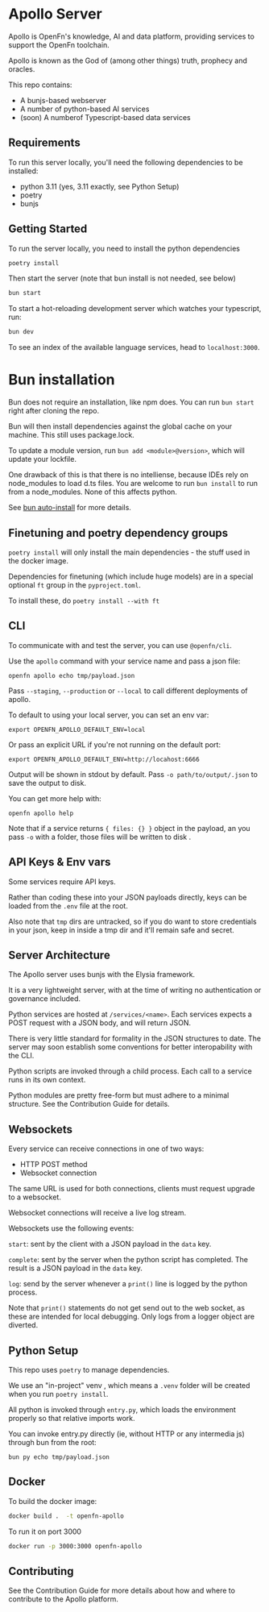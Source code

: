 # Apollo Server

Apollo is OpenFn's knowledge, AI and data platform, providing services to
support the OpenFn toolchain.

Apollo is known as the God of (among other things) truth, prophecy and oracles.

This repo contains:

- A bunjs-based webserver
- A number of python-based AI services
- (soon) A numberof Typescript-based data services

## Requirements

To run this server locally, you'll need the following dependencies to be
installed:

- python 3.11 (yes, 3.11 exactly, see Python Setup)
- poetry
- bunjs

## Getting Started

To run the server locally, you need to install the python dependencies

```bash
poetry install
```

Then start the server (note that bun install is not needed, see below)

```bash
bun start
```

To start a hot-reloading development server which watches your typescript, run:

```bash
bun dev
```

To see an index of the available language services, head to `localhost:3000`.

# Bun installation

Bun does not require an installation, like npm does. You can run `bun start`
right after cloning the repo.

Bun will then install dependencies against the global cache on your machine.
This still uses package.lock.

To update a module version, run `bun add <module>@version>`, which will update
your lockfile.

One drawback of this is that there is no intelliense, because IDEs rely on
node_modules to load d.ts files. You are welcome to run `bun install` to run
from a node_modules. None of this affects python.

See [bun auto-install]() for more details.

## Finetuning and poetry dependency groups

`poetry install` will only install the main dependencies - the stuff used in the
docker image.

Dependencies for finetuning (which include huge models) are in a special
optional `ft` group in the `pyproject.toml`.

To install these, do `poetry install --with ft`

## CLI

To communicate with and test the server, you can use `@openfn/cli`.

Use the `apollo` command with your service name and pass a json file:

```
openfn apollo echo tmp/payload.json
```

Pass `--staging`, `--production` or `--local` to call different deployments of
apollo.

To default to using your local server, you can set an env var:

```
export OPENFN_APOLLO_DEFAULT_ENV=local
```

Or pass an explicit URL if you're not running on the default port:

```
export OPENFN_APOLLO_DEFAULT_ENV=http://locahost:6666
```

Output will be shown in stdout by default. Pass `-o path/to/output/.json` to
save the output to disk.

You can get more help with:

```
openfn apollo help
```

Note that if a service returns `{ files: {} }` object in the payload, an you
pass `-o` with a folder, those files will be written to disk .

## API Keys & Env vars

Some services require API keys.

Rather than coding these into your JSON payloads directly, keys can be loaded
from the `.env` file at the root.

Also note that `tmp` dirs are untracked, so if you do want to store credentials
in your json, keep in inside a tmp dir and it'll remain safe and secret.

## Server Architecture

The Apollo server uses bunjs with the Elysia framework.

It is a very lightweight server, with at the time of writing no authentication
or governance included.

Python services are hosted at `/services/<name>`. Each services expects a POST
request with a JSON body, and will return JSON.

There is very little standard for formality in the JSON structures to date. The
server may soon establish some conventions for better interopability with the
CLI.

Python scripts are invoked through a child process. Each call to a service runs
in its own context.

Python modules are pretty free-form but must adhere to a minimal structure. See
the Contribution Guide for details.

## Websockets

Every service can receive connections in one of two ways:

- HTTP POST method
- Websocket connection

The same URL is used for both connections, clients must request upgrade to a
websocket.

Websocket connections will receive a live log stream.

Websockets use the following events:

`start`: sent by the client with a JSON payload in the `data` key.

`complete`: sent by the server when the python script has completed. The result
is a JSON payload in the `data` key.

`log`: send by the server whenever a `print()` line is logged by the python
process.

Note that `print()` statements do not get send out to the web socket, as these
are intended for local debugging. Only logs from a logger object are diverted.

## Python Setup

This repo uses `poetry` to manage dependencies.

We use an "in-project" venv , which means a `.venv` folder will be created when
you run `poetry install`.

All python is invoked through `entry.py`, which loads the environment properly
so that relative imports work.

You can invoke entry.py directly (ie, without HTTP or any intermedia js) through
bun from the root:

```
bun py echo tmp/payload.json
```

## Docker

To build the docker image:

```bash
docker build .  -t openfn-apollo
```

To run it on port 3000

```bash
docker run -p 3000:3000 openfn-apollo
```

## Contributing

See the Contribution Guide for more details about how and where to contribute to
the Apollo platform.

